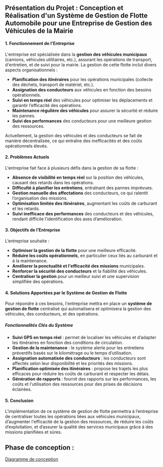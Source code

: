 ## Présentation du Projet : Conception et Réalisation d'un Système de Gestion de Flotte Automobile pour une Entreprise de Gestion des Véhicules de la Mairie

#### **1. Fonctionnement de l'Entreprise**
L'entreprise est spécialisée dans la **gestion des véhicules municipaux** (camions, véhicules utilitaires, etc.), assurant les opérations de transport, d'entretien, et de suivi pour la mairie. La gestion de cette flotte inclut divers aspects organisationnels :

- **Planification des itinéraires** pour les opérations municipales (collecte des déchets, transport de matériel, etc.).
- **Assignation des conducteurs** aux véhicules en fonction des besoins opérationnels.
- **Suivi en temps réel** des véhicules pour optimiser les déplacements et garantir l’efficacité des opérations.
- **Maintenance régulière des véhicules** pour assurer la sécurité et réduire les pannes.
- **Suivi des performances** des conducteurs pour une meilleure gestion des ressources.

Actuellement, la gestion des véhicules et des conducteurs se fait de manière décentralisée, ce qui entraîne des inefficacités et des coûts opérationnels élevés.

#### **2. Problèmes Actuels**
L'entreprise fait face à plusieurs défis dans la gestion de sa flotte :
- **Absence de visibilité en temps réel** sur la position des véhicules, causant des retards dans les opérations.
- **Difficulté à planifier les entretiens**, entraînant des pannes imprévues.
- **Gestion manuelle des affectations** des conducteurs, ce qui ralentit l’organisation des missions.
- **Optimisation limitée des itinéraires**, augmentant les coûts de carburant et les retards.
- **Suivi inefficace des performances** des conducteurs et des véhicules, rendant difficile l’identification des axes d’amélioration.

#### **3. Objectifs de l’Entreprise**
L’entreprise souhaite :
- **Optimiser la gestion de la flotte** pour une meilleure efficacité.
- **Réduire les coûts opérationnels**, en particulier ceux liés au carburant et à la maintenance.
- **Améliorer la ponctualité et l'efficacité des missions** municipales.
- **Renforcer la sécurité des conducteurs** et la fiabilité des véhicules.
- **Centraliser la gestion** pour un meilleur suivi et une supervision simplifiée des opérations.

#### **4. Solutions Apportées par le Système de Gestion de Flotte**
Pour répondre à ces besoins, l'entreprise mettra en place un **système de gestion de flotte** centralisé qui automatisera et optimisera la gestion des véhicules, des conducteurs, et des opérations.

##### **Fonctionnalités Clés du Système**
- **Suivi GPS en temps réel** : permet de localiser les véhicules et d’adapter les itinéraires en fonction des conditions de circulation.
- **Gestion de la maintenance** : le système alerte pour les entretiens préventifs basés sur le kilométrage ou le temps d’utilisation.
- **Assignation automatisée des conducteurs** : les conducteurs sont affectés selon leur disponibilité et les priorités des missions.
- **Planification optimisée des itinéraires** : propose les trajets les plus efficaces pour réduire les coûts de carburant et respecter les délais.
- **Génération de rapports** : fournit des rapports sur les performances, les coûts et l'utilisation des ressources pour des prises de décisions éclairées.

#### **5. Conclusion**
L’implémentation de ce système de gestion de flotte permettra à l’entreprise de centraliser toutes les opérations liées aux véhicules municipaux, d’augmenter l'efficacité de la gestion des ressources, de réduire les coûts d’exploitation, et d’assurer la qualité des services municipaux grâce à des missions planifiées et sûres.

## Phase de conception : 
<a href="https://drive.google.com/file/d/1xJNuM4RItAFEoX4M-2BJ3xnQZ5xqC77Z/view?usp=sharing">Diagramme de conception</a>
